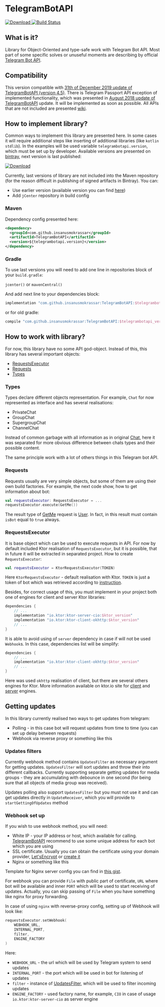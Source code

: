 # TelegramBotAPI

[![Download](https://api.bintray.com/packages/insanusmokrassar/StandardRepository/TelegramBotAPI/images/download.svg) ](https://bintray.com/insanusmokrassar/StandardRepository/TelegramBotAPI/_latestVersion)
[![Build Status](https://jenkins.insanusmokrassar.com/buildStatus/icon?job=TelegramBotAPI_master__publishing)](https://jenkins.insanusmokrassar.com/job/TelegramBotAPI_master__publishing/)

## What is it?

Library for Object-Oriented and type-safe work with Telegram Bot API. Most part of some specific solves or unuseful
moments are describing by official [Telegram Bot API](https://core.telegram.org/bots/api).

## Compatibility

This version compatible with [31th of December 2019 update of TelegramBotAPI (version 4.5)](https://core.telegram.org/bots/api#december-31-2019).
There is Telegram Passport API exception of implemented functionality, which was presented in
[August 2018 update of TelegramBotAPI](https://core.telegram.org/bots/api#august-27-2018) update. It will be implemented
as soon as possible. All APIs that are not included are presented
[wiki](https://github.com/InsanusMokrassar/TelegramBotAPI/wiki/Not-included-API).

## How to implement library?

Common ways to implement this library are presented here. In some cases it will require additional steps
like inserting of additional libraries (like `kotlin stdlib`). In the examples will be used variable
`telegrambotapi.version`, which must be set up by developer. Available versions are presented on
[bintray](https://bintray.com/insanusmokrassar/StandardRepository/TelegramBotAPI), next version is last published:

[![Download](https://api.bintray.com/packages/insanusmokrassar/StandardRepository/TelegramBotAPI/images/download.svg) ](https://bintray.com/insanusmokrassar/StandardRepository/TelegramBotAPI/_latestVersion)

Currently, last versions of library are not included into the Maven repository (for the reason difficult in publishing
of signed artifacts in Bintray). You can:

* Use earlier version (available version you can find
[here](https://mvnrepository.com/artifact/com.github.insanusmokrassar/TelegramBotAPI))
* Add `jCenter` repository in build config

### Maven

Dependency config presented here:

```xml
<dependency>
  <groupId>com.github.insanusmokrassar</groupId>
  <artifactId>TelegramBotAPI</artifactId>
  <version>${telegrambotapi.version}</version>
</dependency>
```

### Gradle

To use last versions you will need to add one line in repositories block of your `build.gradle`:

`jcenter()` or `mavenCentral()`

And add next line to your dependencies block:

```groovy
implementation "com.github.insanusmokrassar:TelegramBotAPI:$telegrambotapi_version"
```

or for old gradle:

```groovy
compile "com.github.insanusmokrassar:TelegramBotAPI:$telegrambotapi_version"
```

## How to work with library?

For now, this library have no some API god-object. Instead of this, this library has several
important objects:

* [RequestsExecutor](https://github.com/InsanusMokrassar/TelegramBotAPI/blob/master/src/commonMain/kotlin/com/github/insanusmokrassar/TelegramBotAPI/bot/RequestsExecutor.kt)
* [Requests](https://github.com/InsanusMokrassar/TelegramBotAPI/blob/master/src/commonMain/kotlin/com/github/insanusmokrassar/TelegramBotAPI/requests)
* [Types](https://github.com/InsanusMokrassar/TelegramBotAPI/blob/master/src/commonMain/kotlin/com/github/insanusmokrassar/TelegramBotAPI/types)

### Types

Types declare different objects representation. For example, `Chat` for now represented as
interface and has several realisations:

* PrivateChat
* GroupChat
* SupergroupChat
* ChannelChat

Instead of common garbage with all information as in original [Chat](https://core.telegram.org/bots/api#chat),
here it was separated for more obvious difference between chats types and their possible content.

The same principle work with a lot of others things in this Telegram bot API. 

### Requests

Requests usually are very simple objects, but some of them are using their own
build factories. For example, the next code show, how to get information about bot:

```kotlin
val requestsExecutor: RequestsExecutor = ...
requestsExecutor.execute(GetMe())
``` 

The result type of [GetMe](https://github.com/InsanusMokrassar/TelegramBotAPI/blob/master/src/commonMain/kotlin/com/github/insanusmokrassar/TelegramBotAPI/requests/GetMe.kt) request is
[User](https://github.com/InsanusMokrassar/TelegramBotAPI/blob/master/src/commonMain/kotlin/com/github/insanusmokrassar/TelegramBotAPI/types/User.kt). In fact, in this result must contain
`isBot` equal to `true` always.


### RequestsExecutor

It is base object which can be used to execute requests in API. For now by default included Ktor
realisation of `RequestsExecutor`, but it is possible, that in future it will be extracted in separated
project. How to create `RequestsExecutor`:

```kotlin
val requestsExecutor = KtorRequestsExecutor(TOKEN)
```

Here `KtorRequestsExecutor` - default realisation with Ktor. `TOKEN` is just a token of bot which was retrieved
according to [instruction](https://core.telegram.org/bots#3-how-do-i-create-a-bot).

Besides, for correct usage of this, you must implement in your project both one of engines for client and server
Ktor libraries:

```groovy
dependencies {
    // ...
    implementation "io.ktor:ktor-server-cio:$ktor_version"
    implementation "io.ktor:ktor-client-okhttp:$ktor_version"
    // ...
}
```

It is able to avoid using of `server` dependency in case if will not be used `Webhook`s. In this case,
dependencies list will be simplify:

```groovy
dependencies {
    // ...
    implementation "io.ktor:ktor-client-okhttp:$ktor_version"
    // ...
}
```

Here was used `okhttp` realisation of client, but there are several others engines for Ktor. More information
available on ktor.io site for [client](https://ktor.io/clients/http-client/engines.html) and [server](https://ktor.io/quickstart/artifacts.html)
engines.

## Getting updates

In this library currently realised two ways to get updates from telegram:

* Polling - in this case bot will request updates from time to time (you can set up delay between requests)
* Webhook via reverse proxy or something like this

### Updates filters

Currently webhook method contains `UpdatesFilter` as necessary argument for getting updates.
`UpdatesFilter` will sort updates and throw their into different callbacks. Currently supporting
separate getting updates for media groups - they are accumulating with debounce in one second
(for being sure that all objects of media group was received).

Updates polling also support `UpdatesFilter` but you must not use it and can get updates directly
in `UpdateReceiver`, which you will provide to `startGettingOfUpdates` method

### Webhook set up

If you wish to use webhook method, you will need:

* White IP - your IP address or host, which available for calling. [TelegramBotAPI](https://core.telegram.org/bots/api#setwebhook)
recommend to use some unique address for each bot which you are using
* SSL certificate. Usually you can obtain the certificate using your domain provider, [Let'sEncrypt](https://letsencrypt.org/) or [create it](https://core.telegram.org/bots/self-signed)
* Nginx or something like this

Template for Nginx server config you can find in [this gist](https://gist.github.com/InsanusMokrassar/fcc6e09cebd07e46e8f0fdec234750c4#file-nginxssl-conf).

For webhook you can provide `File` with public part of certificate, `URL` where bot will be available and inner `PORT` which
will be used to start receiving of updates. Actually, you can skip passing of `File` when you have something like
nginx for proxy forwarding.

In case of using `nginx` with reverse-proxy config, setting up of Webhook will look like:

```kotlin
requestsExecutor.setWebhook(
    WEBHOOK_URL,
    INTERNAL_PORT,
    filter,
    ENGINE_FACTORY
)
``` 

Here:

* `WEBHOOK_URL` - the url which will be used by Telegram system to send updates
* `INTERNAL_PORT` - the port which will be used in bot for listening of updates
* `filter` - instance of [UpdatesFilter](https://github.com/InsanusMokrassar/TelegramBotAPI/blob/master/src/commonMain/kotlin/com/github/insanusmokrassar/TelegramBotAPI/updateshandlers/UpdatesFilter.kt),
which will be used to filter incoming updates
* `ENGINE_FACTORY` - used factory name, for example, `CIO` in case of usage `io.ktor:ktor-server-cio` as server engine
